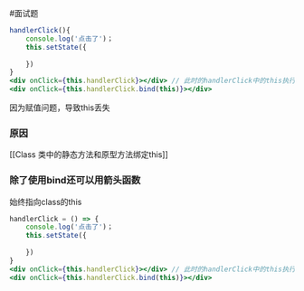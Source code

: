 #面试题 

```jsx
handlerClick(){
	console.log('点击了')；
	this.setState({
		
	})
}
<div onClick={this.handlerClick}></div> // 此时的handlerClick中的this执行undefined
<div onClick={this.handlerClick.bind(this)}></div>

```
因为赋值问题，导致this丢失

### 原因
[[Class 类中的静态方法和原型方法绑定this]]





### 除了使用bind还可以用箭头函数

始终指向class的this

```jsx
handlerClick = () => {
	console.log('点击了')；
	this.setState({
		
	})
}
<div onClick={this.handlerClick}></div> // 此时的handlerClick中的this执行undefined
<div onClick={this.handlerClick.bind(this)}></div>

```
